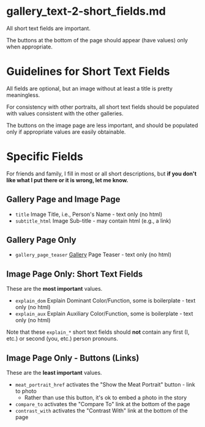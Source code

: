 
# gallery_text-2-short_fields.md

All short text fields are important.

The buttons at the bottom of the page should appear (have values) only when appropriate.

# Guidelines for Short Text Fields

All fields are optional, but an image without at least a title is pretty meaningless.

For consistency with other portraits, all short text fields should be populated with values consistent with the other galleries.

The buttons on the image page are less important, and should be populated only if appropriate values are easily obtainable.

# Specific Fields

For friends and family, I fill in most or all short descriptions,
but **if you don't like what I put there or it is wrong, let me know.**

## Gallery Page and Image Page

- `title` Image Title, i.e., Person's Name - text only (no html)
- `subtitle_html` Image Sub-title - may contain html (e.g., a link)

## Gallery Page Only

- `gallery_page_teaser` [Gallery](https://www.youtube.com/watch?v=XEl7devfqdc) Page Teaser - text only (no html)

## Image Page Only: Short Text Fields

These are the **most important** values.

- `explain_dom` Explain Dominant Color/Function, some is boilerplate - text only (no html)
- `explain_aux` Explain Auxiliary Color/Function, some is boilerplate - text only (no html)

Note that these `explain_*` short text fields should **not** contain any first (I, etc.) or second (you, etc.) person pronouns.

## Image Page Only - Buttons (Links)

These are the **least important** values.

- `meat_portrait_href` activates the "Show the Meat Portrait" button - link to photo
  - Rather than use this button, it's ok to embed a photo in the story
- `compare_to` activates the "Compare To" link at the bottom of the page
- `contrast_with` activates the "Contrast With" link at the bottom of the page

